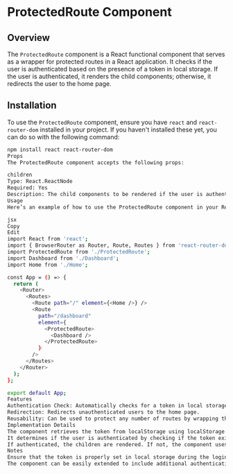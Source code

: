 # ProtectedRoute Component

## Overview

The `ProtectedRoute` component is a React functional component that serves as a wrapper for protected routes in a React application. It checks if the user is authenticated based on the presence of a token in local storage. If the user is authenticated, it renders the child components; otherwise, it redirects the user to the home page.

## Installation

To use the `ProtectedRoute` component, ensure you have `react` and `react-router-dom` installed in your project. If you haven't installed these yet, you can do so with the following command:

```bash
npm install react react-router-dom
Props
The ProtectedRoute component accepts the following props:

children
Type: React.ReactNode
Required: Yes
Description: The child components to be rendered if the user is authenticated.
Usage
Here’s an example of how to use the ProtectedRoute component in your React application:

jsx
Copy
Edit
import React from 'react';
import { BrowserRouter as Router, Route, Routes } from 'react-router-dom';
import ProtectedRoute from './ProtectedRoute';
import Dashboard from './Dashboard';
import Home from './Home';

const App = () => {
  return (
    <Router>
      <Routes>
        <Route path="/" element={<Home />} />
        <Route
          path="/dashboard"
          element={
            <ProtectedRoute>
              <Dashboard />
            </ProtectedRoute>
          }
        />
      </Routes>
    </Router>
  );
};

export default App;
Features
Authentication Check: Automatically checks for a token in local storage to determine if the user is authenticated.
Redirection: Redirects unauthenticated users to the home page.
Reusability: Can be used to protect any number of routes by wrapping them in the ProtectedRoute component.
Implementation Details
The component retrieves the token from localStorage using localStorage.getItem('token').
It determines if the user is authenticated by checking if the token exists and is not an empty string.
If authenticated, the children are rendered. If not, the component uses the <Navigate /> component from react-router-dom to redirect to the specified route (in this case, the home route /).
Notes
Ensure that the token is properly set in local storage during the login process for the authentication check to work.
The component can be easily extended to include additional authentication logic or redirection routes if needed.
